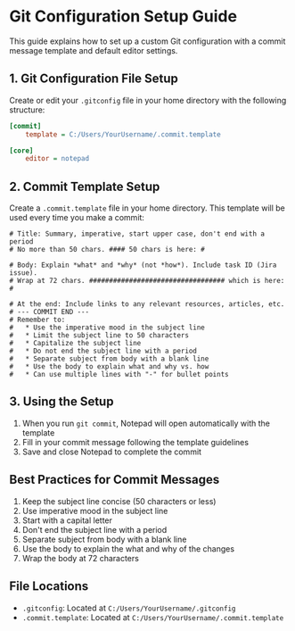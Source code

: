 # Git Configuration Setup Guide

This guide explains how to set up a custom Git configuration with a commit message template and default editor settings.

## 1. Git Configuration File Setup

Create or edit your `.gitconfig` file in your home directory with the following structure:

```ini
[commit]
    template = C:/Users/YourUsername/.commit.template

[core]
    editor = notepad
```

## 2. Commit Template Setup

Create a `.commit.template` file in your home directory. This template will be used every time you make a commit:

```
# Title: Summary, imperative, start upper case, don't end with a period
# No more than 50 chars. #### 50 chars is here: #

# Body: Explain *what* and *why* (not *how*). Include task ID (Jira issue).
# Wrap at 72 chars. ################################## which is here: #

# At the end: Include links to any relevant resources, articles, etc.
# --- COMMIT END ---
# Remember to:
#   * Use the imperative mood in the subject line
#   * Limit the subject line to 50 characters
#   * Capitalize the subject line
#   * Do not end the subject line with a period
#   * Separate subject from body with a blank line
#   * Use the body to explain what and why vs. how
#   * Can use multiple lines with "-" for bullet points
```

## 3. Using the Setup

1. When you run `git commit`, Notepad will open automatically with the template
2. Fill in your commit message following the template guidelines
3. Save and close Notepad to complete the commit

## Best Practices for Commit Messages

1. Keep the subject line concise (50 characters or less)
2. Use imperative mood in the subject line
3. Start with a capital letter
4. Don't end the subject line with a period
5. Separate subject from body with a blank line
6. Use the body to explain the what and why of the changes
7. Wrap the body at 72 characters

## File Locations

- `.gitconfig`: Located at `C:/Users/YourUsername/.gitconfig`
- `.commit.template`: Located at `C:/Users/YourUsername/.commit.template`
